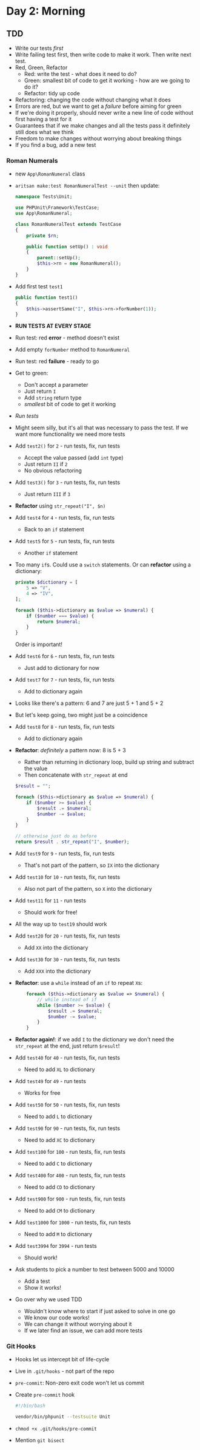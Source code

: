 # Day 2: Morning

## TDD

- Write our tests *first*
- Write failing test first, then write code to make it work. Then write next test.
- Red, Green, Refactor
    - Red: write the test - what does it need to do?
    - Green: smallest bit of code to get it working - how are we going to do it?
    - Refactor: tidy up code
- Refactoring: changing the code without changing what it does
- Errors are red, but we want to get a *failure* before aiming for green
- If we're doing it properly, should never write a new line of code without first having a test for it
- Guarantees that if we make changes and all the tests pass it definitely still does what we think
- Freedom to make changes without worrying about breaking things
- If you find a bug, add a new test

### Roman Numerals

- new `App\RomanNumeral` class

- `aritsan make:test RomanNumeralTest --unit` then update:

    ```php
    namespace Tests\Unit;

    use PHPUnit\Framework\TestCase;
    use App\RomanNumeral;

    class RomanNumeralTest extends TestCase
    {
        private $rn;

        public function setUp() : void
        {
            parent::setUp();
            $this->rn = new RomanNumeral();
        }
    }
    ```

- Add first test `test1`

    ```php
    public function test1()
    {
        $this->assertSame("I", $this->rn->forNumber(1));
    }
    ```
- **RUN TESTS AT EVERY STAGE**
- Run test: red **error** - method doesn't exist
- Add empty `forNumber` method to `RomanNumeral`
- Run test: red **failure** - ready to go
- Get to green:
    - Don't accept a parameter
    - Just return `I`
    - Add `string` return type
    - *smallest* bit of code to get it working
- *Run tests*
- Might seem silly, but it's all that was necessary to pass the test. If we want more functionality we need more tests
- Add `test2()` for `2` - run tests, fix, run tests
    - Accept the value passed (add `int` type)
    - Just return `II` if `2`
    - No obvious refactoring
- Add `test3()` for `3` - run tests, fix, run tests
    - Just return `III` if `3`
- **Refactor** using `str_repeat("I", $n)`
- Add `test4` for `4` - run tests, fix, run tests
    - Back to an `if` statement
- Add `test5` for `5` - run tests, fix, run tests
    - Another `if` statement
- Too many `if`s. Could use a `switch` statements. Or can **refactor** using a dictionary:

    ```php
    private $dictionary = [
        5 => "V",
        4 => "IV",
    ];
    ```

    ```php
    foreach ($this->dictionary as $value => $numeral) {
        if ($number === $value) {
            return $numeral;
        }
    }
    ```

    Order is important!

- Add `test6` for `6` - run tests, fix, run tests
    - Just add to dictionary for now
- Add `test7` for `7` - run tests, fix, run tests
    - Add to dictionary again
- Looks like there's a pattern: 6 and 7 are just 5 + 1 and 5 + 2
- But let's keep going, two might just be a coincidence
- Add `test8` for `8` - run tests, fix, run tests
    - Add to dictionary again
- **Refactor**: *definitely* a pattern now: 8 is 5 + 3
    - Rather than returning in dictionary loop, build up string and subtract the value
    - Then concatenate with `str_repeat` at end

    ```php
    $result = "";

    foreach ($this->dictionary as $value => $numeral) {
        if ($number >= $value) {
            $result .= $numeral;
            $number -= $value;
        }
    }

    // otherwise just do as before
    return $result . str_repeat("I", $number);
    ```

- Add `test9` for `9` - run tests, fix, run tests
    - That's not part of the pattern, so `IX` into the dictionary
- Add `test10` for `10` - run tests, fix, run tests
    - Also not part of the pattern, so `X` into the dictionary
- Add `test11` for `11` - run tests
    - Should work for free!
- All the way up to `test19` should work
- Add `test20` for `20` - run tests, fix, run tests
    - Add `XX` into the dictionary
- Add `test30` for `30` - run tests, fix, run tests
    - Add `XXX` into the dictionary
- **Refactor**: use a `while` instead of an `if` to repeat `X`s:

    ```php
        foreach ($this->dictionary as $value => $numeral) {
            // while instead of if
            while ($number >= $value) {
                $result .= $numeral;
                $number -= $value;
            }
        }
    ```

- **Refactor again!**: if we add `I` to the dictionary we don't need the `str_repeat` at the end, just return `$result`!
- Add `test40` for `40` - run tests, fix, run tests
    - Need to add `XL` to dictionary
- Add `test49` for `49` - run tests
    - Works for free
- Add `test50` for `50` - run tests, fix, run tests
    - Need to add `L` to dictionary
- Add `test90` for `90` - run tests, fix, run tests
    - Need to add `XC` to dictionary
- Add `test100` for `100` - run tests, fix, run tests
    - Need to add `C` to dictionary
- Add `test400` for `400` - run tests, fix, run tests
    - Need to add `CD` to dictionary
- Add `test900` for `900` - run tests, fix, run tests
    - Need to add `CM` to dictionary
- Add `test1000` for `1000` - run tests, fix, run tests
    - Need to add `M` to dictionary
- Add `test3994` for `3994` - run tests
    - Should work!
- Ask students to pick a number to test between 5000 and 10000
    - Add a test
    - Show it works!

- Go over why we used TDD
    - Wouldn't know where to start if just asked to solve in one go
    - We know our code works!
    - We can change it without worrying about it
    - If we later find an issue, we can add more tests

### Git Hooks

- Hooks let us intercept bit of life-cycle
- Live in `.git/hooks` - not part of the repo
- `pre-commit`: Non-zero exit code won't let us commit
- Create `pre-commit` hook

    ```bash
    #!/bin/bash

    vendor/bin/phpunit --testsuite Unit
    ```

- `chmod +x .git/hooks/pre-commit`
- Mention `git bisect`
